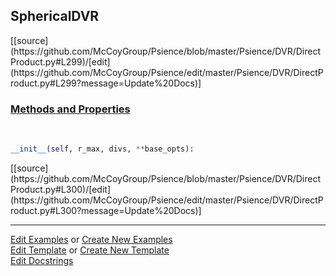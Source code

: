 ## <a id="Psience.DVR.DirectProduct.SphericalDVR">SphericalDVR</a> 
<div class="docs-source-link" markdown="1">
[[source](https://github.com/McCoyGroup/Psience/blob/master/Psience/DVR/DirectProduct.py#L299)/[edit](https://github.com/McCoyGroup/Psience/edit/master/Psience/DVR/DirectProduct.py#L299?message=Update%20Docs)]
</div>





<div class="collapsible-section">
 <div class="collapsible-section collapsible-section-header" markdown="1">
 
### <a class="collapse-link" data-toggle="collapse" href="#methods">Methods and Properties</a> <a class="float-right" data-toggle="collapse" href="#methods"><i class="fa fa-chevron-down"></i></a>

 </div>
 <div class="collapsible-section collapsible-section-body collapse" id="methods" markdown="1">

<a id="Psience.DVR.DirectProduct.SphericalDVR.__init__" class="docs-object-method">&nbsp;</a> 
```python
__init__(self, r_max, divs, **base_opts): 
```
<div class="docs-source-link" markdown="1">
[[source](https://github.com/McCoyGroup/Psience/blob/master/Psience/DVR/DirectProduct.py#L300)/[edit](https://github.com/McCoyGroup/Psience/edit/master/Psience/DVR/DirectProduct.py#L300?message=Update%20Docs)]
</div>

 </div>
</div>




___

[Edit Examples](https://github.com/McCoyGroup/Psience/edit/gh-pages/ci/examples/Psience/DVR/DirectProduct/SphericalDVR.md) or 
[Create New Examples](https://github.com/McCoyGroup/Psience/new/gh-pages/?filename=ci/examples/Psience/DVR/DirectProduct/SphericalDVR.md) <br/>
[Edit Template](https://github.com/McCoyGroup/Psience/edit/gh-pages/ci/docs/Psience/DVR/DirectProduct/SphericalDVR.md) or 
[Create New Template](https://github.com/McCoyGroup/Psience/new/gh-pages/?filename=ci/docs/templates/Psience/DVR/DirectProduct/SphericalDVR.md) <br/>
[Edit Docstrings](https://github.com/McCoyGroup/Psience/edit/master/Psience/DVR/DirectProduct.py#L299?message=Update%20Docs)